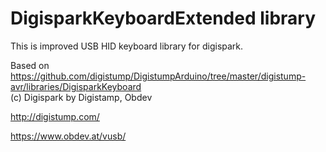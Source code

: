 # DigisparkKeyboardExtended library
This is improved USB HID keyboard library for digispark.

Based on https://github.com/digistump/DigistumpArduino/tree/master/digistump-avr/libraries/DigisparkKeyboard   
(c) Digispark by Digistamp, Obdev

http://digistump.com/

https://www.obdev.at/vusb/